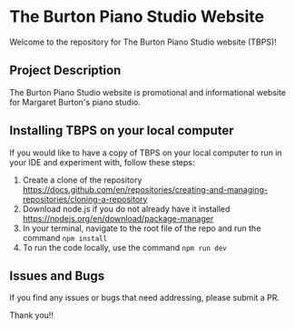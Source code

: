 # The Burton Piano Studio Website

Welcome to the repository for The Burton Piano Studio website (TBPS)! 

## Project Description

The Burton Piano Studio website is promotional and informational website for Margaret Burton's piano studio.

## Installing TBPS on your local computer

If you would like to have a copy of TBPS on your local computer to run in your IDE and experiment with, follow these steps:

1. Create a clone of the repository https://docs.github.com/en/repositories/creating-and-managing-repositories/cloning-a-repository
2. Download node.js if you do not already have it installed https://nodejs.org/en/download/package-manager
3. In your terminal, navigate to the root file of the repo and run the command ```npm install```
4. To run the code locally, use the command ```npm run dev```

## Issues and Bugs
If you find any issues or bugs that need addressing, please submit a PR.

Thank you!!

